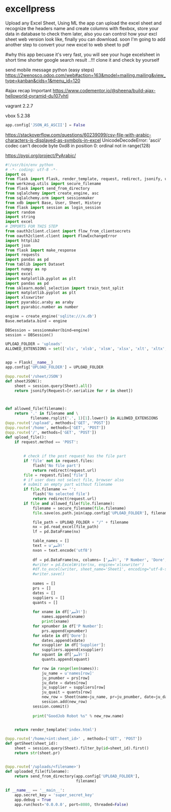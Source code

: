 # excellpress
Upload any Excel Sheet, Using ML the app can upload the excel sheet and recognize the headers name and create columns with flexbox, store your data in database to check them later, also you can control how your excl sheet web version look like, finally you can download. soon I'm going to add another step to convert your new excel to web sheet to pdf  

#why this app
becuase it's very fast, you will see your huge excelsheet in short time shorter  google search result ..!!! clone it and check by yourself

send mobile message python (easy steps)
https://2wenosco.odoo.com/web#action=163&model=mailing.mailing&view_type=kanban&cids=1&menu_id=120

#ajax recap Important
https://www.codementor.io/@sheena/build-ajax-helloworld-pyramid-du107vhtl

vagrant
2.2.7

vbox
5.2.38
```python
app.config['JSON_AS_ASCII'] = False
```

https://stackoverflow.com/questions/60239099/csv-file-with-arabic-characters-is-displayed-as-symbols-in-excel
UnicodeDecodeError: 'ascii' codec can't decode byte 0xd8 in position 0: ordinal not in range(128)

https://pypi.org/project/PyArabic/


```python
﻿#!/usr/bin/env python
# -*- coding: utf-8 -*-
import os
from flask import Flask, render_template, request, redirect, jsonify, url_for, flash
from werkzeug.utils import secure_filename
from flask import send_from_directory
from sqlalchemy import create_engine, asc
from sqlalchemy.orm import sessionmaker
from xdb import Base, User, Sheet, History 
from flask import session as login_session
import random
import string
import excel
# IMPORTS FOR THIS STEP
from oauth2client.client import flow_from_clientsecrets
from oauth2client.client import FlowExchangeError
import httplib2
import json
from flask import make_response
import requests
import pandas as pd
from tablib import Dataset
import numpy as np
import excel
import matplotlib.pyplot as plt
import pandas as pd
from sklearn.model_selection import train_test_split
import matplotlib.pyplot as plt
import xlsxwriter
import pyarabic.araby as araby
import pyarabic.number as number

engine = create_engine('sqlite:///x.db')
Base.metadata.bind = engine

DBSession = sessionmaker(bind=engine)
session = DBSession()

UPLOAD_FOLDER = 'uploads'
ALLOWED_EXTENSIONS = set(['xls', 'xlsb', 'xlsm', 'xlsx', 'xlt', 'xltx', 'xlw', 'csv'])


app = Flask(__name__)
app.config['UPLOAD_FOLDER'] = UPLOAD_FOLDER

@app.route('/sheet/JSON')
def sheetJSON():
    sheet = session.query(Sheet).all()
    return jsonify(Request=[r.serialize for r in sheet])



def allowed_file(filename):
    return '.' in filename and \
           filename.rsplit('.', 1)[1].lower() in ALLOWED_EXTENSIONS
@app.route('/upload', methods=['GET', 'POST'])
@app.route('/home', methods=['GET', 'POST'])
@app.route('/', methods=['GET', 'POST'])
def upload_file():
    if request.method == 'POST':
	
        
        # check if the post request has the file part
        if 'file' not in request.files:
            flash('No file part')
            return redirect(request.url)
        file = request.files['file']
        # if user does not select file, browser also
        # submit an empty part without filename
        if file.filename == '':
            flash('No selected file')
            return redirect(request.url)
        if file and allowed_file(file.filename):
            filename = secure_filename(file.filename)
            file.save(os.path.join(app.config['UPLOAD_FOLDER'], filename))

            file_path = UPLOAD_FOLDER + "/" + filename
            nx = pd.read_excel(file_path)
            lf = pd.DataFrame(nx)

            table_names = []
            text = u'الأسم'
            nxon = text.encode('utf8')
                
            df = pd.DataFrame(nx, columns= ['الأسم', 'P Number', 'Dore', 'Supplier','الأسم'])
            #writer = pd.ExcelWriter(nx, engine='xlsxwriter')
            #df.to_excel(writer, sheet_name='Sheet1', encoding="utf-8-sig")
            #writer.save()		
			
            names = []
            prs = []
            dates = []
            suppliers = []
            quants = []
            
            for xname in df['الأسم']:
                names.append(xname)
                print(xname)
            for xpnumber in df['P Number']:
                prs.append(xpnumber)
            for xdate in df['Dore']:
                dates.append(xdate)
            for xsupplier in df['Supplier']:
                suppliers.append(xsupplier)            
            for xquant in df['الأسم']:
                quants.append(xquant)

            for row in range(len(names)):
                ju_name = u'names[row]'
                ju_pnumber = prs[row]
                ju_date = dates[row]
                ju_supplier = suppliers[row]
                ju_quait = quants[row]
                new_row = Sheet(name=ju_name, pr=ju_pnumber, date=ju_date, supplier=ju_supplier, quait=ju_quait)
                session.add(new_row)
            session.commit()
            
            print("GoodJob Robot %s" % new_row.name)


    return render_template('index.html')

@app.route('/home/<int:sheet_id>' , methods=['GET', 'POST'])
def getSheet(sheet_id):
    sheet = session.query(Sheet).filter_by(id=sheet_id).first()
    return str(sheet.pr)


@app.route('/uploads/<filename>')
def uploaded_file(filename):
    return send_from_directory(app.config['UPLOAD_FOLDER'],
                               filename)
    
if __name__ == '__main__':
    app.secret_key = 'super_secret_key'
    app.debug = True
    app.run(host='0.0.0.0', port=8080, threaded=False)




```
